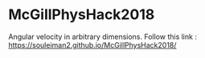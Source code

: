 # McGillPhysHack2018
Angular velocity in arbitrary dimensions.
Follow this link : https://souleiman2.github.io/McGillPhysHack2018/
